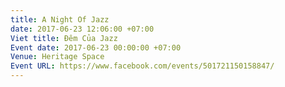 ```yaml
---
title: A Night Of Jazz
date: 2017-06-23 12:06:00 +07:00
Viet title: Đêm Của Jazz
Event date: 2017-06-23 00:00:00 +07:00
Venue: Heritage Space
Event URL: https://www.facebook.com/events/501721150158847/
---
```



